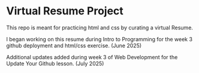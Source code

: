 # Virtual Resume Project
This repo is meant for practicing html and css by curating a virtual Resume. 

I began working on this resume during Intro to Programming for the week 3 github deployment and html/css exercise. (June 2025)

Additional updates added during week 3 of Web Development for the Update Your Github lesson. (July 2025)

